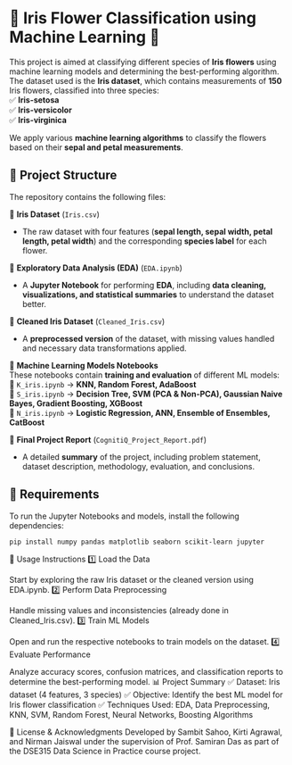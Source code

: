 # 🌸 Iris Flower Classification using Machine Learning 🌿  

This project is aimed at classifying different species of **Iris flowers** using machine learning models and determining the best-performing algorithm. The dataset used is the **Iris dataset**, which contains measurements of **150** Iris flowers, classified into three species:  
✅ **Iris-setosa**  
✅ **Iris-versicolor**  
✅ **Iris-virginica**  

We apply various **machine learning algorithms** to classify the flowers based on their **sepal and petal measurements**.  

## 📂 Project Structure  

The repository contains the following files:  

📌 **Iris Dataset** (`Iris.csv`)  
- The raw dataset with four features (**sepal length, sepal width, petal length, petal width**) and the corresponding **species label** for each flower.  

📌 **Exploratory Data Analysis (EDA)** (`EDA.ipynb`)  
- A **Jupyter Notebook** for performing **EDA**, including **data cleaning, visualizations, and statistical summaries** to understand the dataset better.  

📌 **Cleaned Iris Dataset** (`Cleaned_Iris.csv`)  
- A **preprocessed version** of the dataset, with missing values handled and necessary data transformations applied.  

📌 **Machine Learning Models Notebooks**  
These notebooks contain **training and evaluation** of different ML models:  
🔹 `K_iris.ipynb` → **KNN, Random Forest, AdaBoost**  
🔹 `S_iris.ipynb` → **Decision Tree, SVM (PCA & Non-PCA), Gaussian Naive Bayes, Gradient Boosting, XGBoost**  
🔹 `N_iris.ipynb` → **Logistic Regression, ANN, Ensemble of Ensembles, CatBoost**  

📌 **Final Project Report** (`CognitiQ_Project_Report.pdf`)  
- A detailed **summary** of the project, including problem statement, dataset description, methodology, evaluation, and conclusions.  

## 🔧 Requirements  

To run the Jupyter Notebooks and models, install the following dependencies:  

```bash
pip install numpy pandas matplotlib seaborn scikit-learn jupyter
```

🚀 Usage Instructions
1️⃣ Load the Data

Start by exploring the raw Iris dataset or the cleaned version using EDA.ipynb.
2️⃣ Perform Data Preprocessing

Handle missing values and inconsistencies (already done in Cleaned_Iris.csv).
3️⃣ Train ML Models

Open and run the respective notebooks to train models on the dataset.
4️⃣ Evaluate Performance

Analyze accuracy scores, confusion matrices, and classification reports to determine the best-performing model.
📊 Project Summary
✅ Dataset: Iris dataset (4 features, 3 species)
✅ Objective: Identify the best ML model for Iris flower classification
✅ Techniques Used: EDA, Data Preprocessing, KNN, SVM, Random Forest, Neural Networks, Boosting Algorithms

📜 License & Acknowledgments
Developed by Sambit Sahoo, Kirti Agrawal, and Nirman Jaiswal under the supervision of Prof. Samiran Das as part of the DSE315 Data Science in Practice course project.
